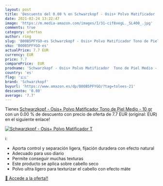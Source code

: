 ```yaml
---
layout: post
title: 'Descuento del 0.00 % en Schwarzkopf - Osis+ Polvo Matificador  T'
date: 2021-02-24 13:22:47
image: 'https://m.media-amazon.com/images/I/31-cif8xegL._SL400_.jpg'
comments: true
category: ofertas
author: ring
slug: 'B00B5PFYGO-es Schwarzkopf - Osis+ Polvo Matificador Tono de Piel Medio -...'
sku: 'B00B5PFYGO-es'
actualPrice: 7.7 EUR
currency: EUR
price: 7.7
comparePrice:  EUR
prodname: 'Schwarzkopf - Osis+ Polvo Matificador  Tono de Piel Medio - 10 gr'
country: 'es'
flag: '🇪🇸'
brand: 'Schwarzkopf'
buyurl: 'https://www.amazon.es/dp/B00B5PFYGO/?tag=tolees-21'
descuento: '0.00'
average: '7.7'
---
```


Tienes [Schwarzkopf - Osis+ Polvo Matificador  Tono de Piel Medio - 10 gr](https://www.amazon.es/dp/B00B5PFYGO/?tag=tolees-21) con un 0.00 % de descuento con precio de oferta de 7.7 EUR (original:  EUR) en el siguiente enlace!

[![Schwarzkopf - Osis+ Polvo Matificador  T](https://m.media-amazon.com/images/I/31-cif8xegL._SL400_.jpg)](https://www.amazon.es/dp/B00B5PFYGO/?tag=tolees-21)

ℹ️:

- Aporta control y separación ligera, fijación duradera con efecto natural
- Adecuado para uso diario
- Permite conseguir muchas texturas
- Este producto se aplica sobre cabello seco
- Polvo ultra ligero para texturizar el cabello con efecto máte

[🛒 Accede a la oferta!!](https://www.amazon.es/dp/B00B5PFYGO/?tag=tolees-21)
